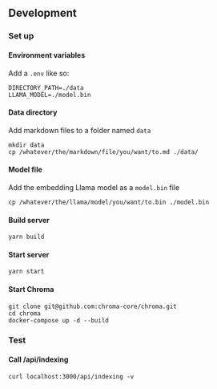 ## Development

### Set up

#### Environment variables
Add a `.env` like so:
```shell
DIRECTORY_PATH=./data
LLAMA_MODEL=./model.bin
```

#### Data directory
Add markdown files to a folder named `data`
```shell
mkdir data
cp /whatever/the/markdown/file/you/want/to.md ./data/
```

#### Model file
Add the embedding Llama model as a `model.bin` file
```shell
cp /whatever/the/llama/model/you/want/to.bin ./model.bin
```

#### Build server
```shell
yarn build
```

#### Start server
```shell
yarn start
```

#### Start Chroma
```shell
git clone git@github.com:chroma-core/chroma.git
cd chroma
docker-compose up -d --build
```

### Test

#### Call /api/indexing
```shell
curl localhost:3000/api/indexing -v
```
